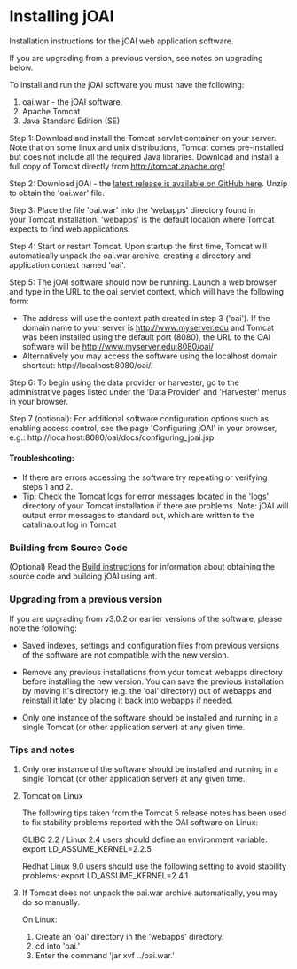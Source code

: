# Installing jOAI

Installation instructions for the jOAI web application software.

If you are upgrading from a previous version, see notes on 
upgrading below.

To install and run the jOAI software you must have the following:
  
1. oai.war - the jOAI software.
2. Apache Tomcat
3. Java Standard Edition (SE)


Step 1: Download and install the Tomcat servlet container on your server.
Note that on some linux and unix distributions, Tomcat comes pre-installed but does not 
include all the required Java libraries. Download and install
a full copy of Tomcat directly from http://tomcat.apache.org/

Step 2: Download jOAI - the [latest release is available on GitHub here](https://github.com/NCAR/joai-project/releases/latest).
Unzip to obtain the 'oai.war' file.

Step 3: Place the file 'oai.war' into the 'webapps' directory found in    
your Tomcat installation. 'webapps' is the default location where Tomcat 
expects to find web applications.

Step 4: Start or restart Tomcat. Upon startup the first time, Tomcat will 
automatically unpack the oai.war archive, creating a directory and 
application context named 'oai'.
  
Step 5: The jOAI software should now be running. Launch a
web browser and type in the URL to the oai servlet context, which will
have the following form:
- The address will use the context path created in step 3 ('oai'). 
If the domain name to your server is http://www.myserver.edu and Tomcat 
was been installed using the default port (8080), the URL to the OAI
software will be http://www.myserver.edu:8080/oai/
- Alternatively you may access the software using the localhost domain
shortcut: http://localhost:8080/oai/.

Step 6: To begin using the data provider or harvester, go to the administrative
pages listed under the 'Data Provider' and 'Harvester' menus in your browser.

Step 7 (optional): For additional software configuration options such as
enabling access control, see the page 'Configuring jOAI' in your browser, 
e.g.: http://localhost:8080/oai/docs/configuring_joai.jsp

#### Troubleshooting:
- If there are errors accessing the software try repeating or verifying steps 1 and 2.
- Tip: Check the Tomcat logs for error messages located in the 'logs'
  directory of your Tomcat installation if there are problems. Note: jOAI
  will output error messages to standard out, which are written to
  the catalina.out log in Tomcat


### Building from Source Code

(Optional) Read the [Build instructions](web/docs/BUILD_INSTRUCTIONS.md) for information about obtaining
the source code and building jOAI using ant.


### Upgrading from a previous version

If you are upgrading from v3.0.2 or earlier versions of the software,
please note the following:

- Saved indexes, settings and configuration files from previous versions of the 
software are not compatible with the new version.

- Remove any previous installations from your tomcat webapps directory 
before installing the new version. You can save the previous installation
by moving it's directory (e.g. the 'oai' directory) out of webapps and 
reinstall it later by placing it back into webapps if needed.

- Only one instance of the software should be installed and running in a single
Tomcat (or other application server) at any given time.


### Tips and notes

1. Only one instance of the software should be installed and running in a single
Tomcat (or other application server) at any given time.

2. Tomcat on Linux

	The following tips taken from the Tomcat 5 release notes has been used to 
	fix stability problems reported with the OAI software on Linux:

	GLIBC 2.2 / Linux 2.4 users should define an environment variable:
	export LD_ASSUME_KERNEL=2.2.5
	
	Redhat Linux 9.0 users should use the following setting to avoid
	stability problems:
	export LD_ASSUME_KERNEL=2.4.1

3. If Tomcat does not unpack the oai.war archive automatically, you may do so manually. 
	
	On Linux: 
	1. Create an 'oai' directory in the 'webapps' directory.
	2. cd into 'oai.' 
	3. Enter the command 'jar xvf ../oai.war.'
	


